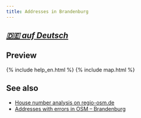 ```yaml
---
title: Addresses in Brandenburg
---
```


## *[🇩🇪 auf Deutsch](/brandenburg-addresses/)*

## Preview

{% include help_en.html %}
{% include map.html %}


## See also

* [House number analysis on regio-osm.de](https://regio-osm.de/hausnummerauswertung/)
* [Addresses with errors in OSM – Brandenburg](https://osm.zz.de/dbview/?db=addresses-bb&layer=addresserror#52.42587,13.61755,8z)
